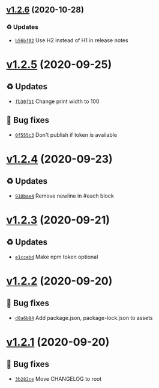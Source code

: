 ## [v1.2.6](https://github.com/koj-co/prettierrc/compare/v1.2.5...v1.2.6) (2020-10-28)

### ♻️ Updates

- [`b56bf02`](https://github.com/koj-co/prettierrc/commit/b56bf02)  Use H2 instead of H1 in release notes

# [v1.2.5](https://github.com/koj-co/prettierrc/compare/v1.2.4...v1.2.5) (2020-09-25)

## ♻️ Updates

- [`fb30f11`](https://github.com/koj-co/prettierrc/commit/fb30f11)  Change print width to 100

## 🐛 Bug fixes

- [`0f555c3`](https://github.com/koj-co/prettierrc/commit/0f555c3)  Don&#x27;t publish if token is available

# [v1.2.4](https://github.com/koj-co/prettierrc/compare/v1.2.3...v1.2.4) (2020-09-23)

## ♻️ Updates

- [`910bae4`](https://github.com/koj-co/prettierrc/commit/910bae4)  Remove newline in #each block

# [v1.2.3](https://github.com/koj-co/prettierrc/compare/v1.2.2...v1.2.3) (2020-09-21)

## ♻️ Updates
- [`e1ccebd`](https://github.com/koj-co/prettierrc/commit/e1ccebd)  Make npm token optional

# [v1.2.2](https://github.com/koj-co/prettierrc/compare/v1.2.1...v1.2.2) (2020-09-20)

## 🐛 Bug fixes
- [`d0a6b84`](https://github.com/koj-co/prettierrc/commit/d0a6b84)  Add package.json, package-lock.json to assets

# [v1.2.1](https://github.com/koj-co/prettierrc/compare/v1.2.0...v1.2.1) (2020-09-20)

## 🐛 Bug fixes
- [`3b282ce`](https://github.com/koj-co/prettierrc/commit/3b282ce)  Move CHANGELOG to root
